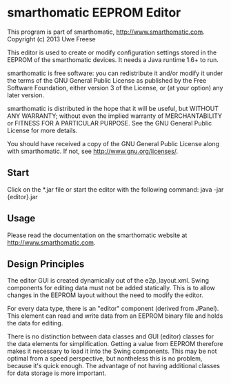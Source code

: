 smarthomatic EEPROM Editor
==========================

This program is part of smarthomatic, http://www.smarthomatic.com.
Copyright (c) 2013 Uwe Freese

This editor is used to create or modify configuration settings stored in
the EEPROM of the smarthomatic devices. It needs a Java runtime 1.6+ to
run.

smarthomatic is free software: you can redistribute it and/or modify it
under the terms of the GNU General Public License as published by the
Free Software Foundation, either version 3 of the License, or (at your
option) any later version.

smarthomatic is distributed in the hope that it will be useful, but
WITHOUT ANY WARRANTY; without even the implied warranty of
MERCHANTABILITY or FITNESS FOR A PARTICULAR PURPOSE. See the GNU General
Public License for more details.

You should have received a copy of the GNU General Public License along
with smarthomatic. If not, see <http://www.gnu.org/licenses/>.

Start
-----

Click on the *.jar file or start the editor with the following command:
java -jar {editor}.jar

Usage
-----

Please read the documentation on the smarthomatic website at
http://www.smarthomatic.com.

Design Principles
-----------------

The editor GUI is created dynamically out of the e2p_layout.xml. Swing
components for editing data must not be added statically. This is to allow
changes in the EEPROM layout without the need to modify the editor.

For every data type, there is an "editor" component (derived from JPanel).
This element can read and write data from an EEPROM binary file and holds
the data for editing.

There is no distinction between data classes and GUI (editor) classes for
the data elements for simplification. Getting a value from EEPROM
therefore makes it necessary to load it into the Swing components. This
may be not optimal from a speed perspective, but nontheless this is no
problem, because it's quick enough. The advantage of not having additional
classes for data storage is more important.
